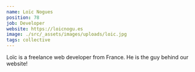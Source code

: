```yaml
---
name: Loïc Nogues
position: 78
job: Developer
website: https://loicnogu.es
image: ./src/_assets/images/uploads/loic.jpg
tags: collective
---
```

Loïc is a freelance web developer from France. He is the guy behind our website!